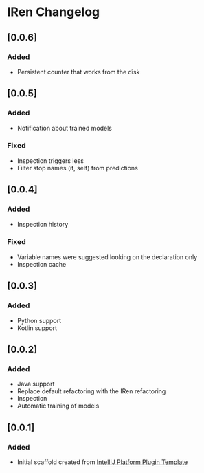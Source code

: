 <!-- Keep a Changelog guide -> https://keepachangelog.com -->

# IRen Changelog
## [0.0.6]
### Added
- Persistent counter that works from the disk

## [0.0.5]
### Added
- Notification about trained models
### Fixed
- Inspection triggers less
- Filter stop names (it, self) from predictions

## [0.0.4]
### Added
- Inspection history
### Fixed
- Variable names were suggested looking on the declaration only
- Inspection cache

## [0.0.3]
### Added
- Python support
- Kotlin support

## [0.0.2]
### Added
- Java support
- Replace default refactoring with the IRen refactoring
- Inspection
- Automatic training of models

## [0.0.1]
### Added
- Initial scaffold created from [IntelliJ Platform Plugin Template](https://github.com/JetBrains/intellij-platform-plugin-template)
